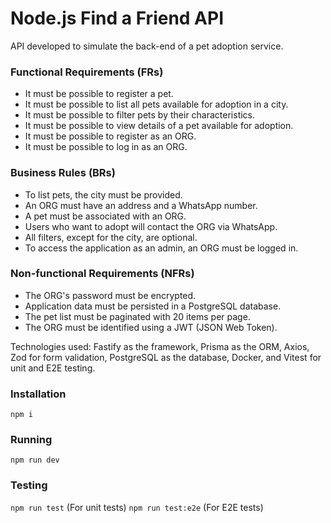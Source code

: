 # Node.js Find a Friend API

API developed to simulate the back-end of a pet adoption service.

### Functional Requirements (FRs)  

- It must be possible to register a pet.  
- It must be possible to list all pets available for adoption in a city.  
- It must be possible to filter pets by their characteristics.  
- It must be possible to view details of a pet available for adoption.  
- It must be possible to register as an ORG.  
- It must be possible to log in as an ORG.  

### Business Rules (BRs)  

- To list pets, the city must be provided.  
- An ORG must have an address and a WhatsApp number.  
- A pet must be associated with an ORG.  
- Users who want to adopt will contact the ORG via WhatsApp.  
- All filters, except for the city, are optional.  
- To access the application as an admin, an ORG must be logged in.  

### Non-functional Requirements (NFRs)  

- The ORG's password must be encrypted.  
- Application data must be persisted in a PostgreSQL database.  
- The pet list must be paginated with 20 items per page.  
- The ORG must be identified using a JWT (JSON Web Token).  

Technologies used: Fastify as the framework, Prisma as the ORM, Axios, Zod for form validation, PostgreSQL as the database, Docker, and Vitest for unit and E2E testing.

### Installation
`npm i`

### Running
`npm run dev`

### Testing
`npm run test` (For unit tests)
`npm run test:e2e` (For E2E tests)